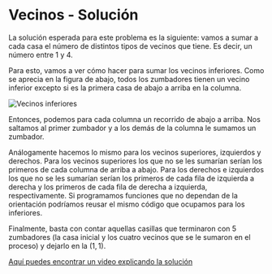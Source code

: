 # Vecinos - Solución

La solución esperada para este problema es la siguiente: vamos a sumar a cada casa el número de distintos tipos de vecinos que tiene. Es decir, un número entre 1 y 4.

Para esto, vamos a ver cómo hacer para sumar los vecinos inferiores. Como se aprecia en la figura de abajo, todos los zumbadores tienen un vecino inferior excepto si es la primera casa de abajo a arriba en la columna.

![Vecinos inferiores](inferiores.png)

Entonces, podemos para cada columna un recorrido de abajo a arriba. Nos saltamos al primer zumbador y a los demás de la columna le sumamos un zumbador.

Análogamente hacemos lo mismo para los vecinos superiores, izquierdos y derechos. Para los vecinos superiores los que no se les sumarían serían los primeros de cada columna de arriba a abajo. Para los derechos e izquierdos los que no se les sumarían serían los primeros de cada fila de izquierda a derecha y los primeros de cada fila de derecha a izquierda, respectivamente. Si programamos funciones que no dependan de la orientación podríamos reusar el mismo código que ocupamos para los inferiores.

Finalmente, basta con contar aquellas casillas que terminaron con 5 zumbadores (la casa inicial y los cuatro vecinos que se le sumaron en el proceso) y dejarlo en la $(1, 1)$.

[Aquí puedes encontrar un video explicando la solución](https://www.youtube.com/watch?v=RIleigayBhg)